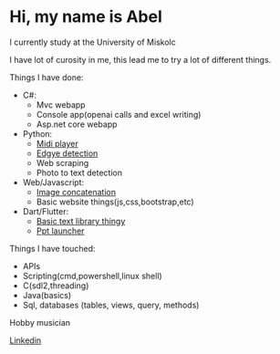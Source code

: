 # Hi, my name is Abel
I currently study at the University of Miskolc

I have lot of curosity in me, this lead me to try a lot of different things.

Things I have done:
  - C#:
      * Mvc webapp
      * Console app(openai calls and excel writing)
      * Asp.net core webapp
  - Python:
      * [Midi player](https://github.com/PogiAbel/CHORD2.0)
      * [Edgye detection](https://github.com/PogiAbel/Algoritmus/tree/main/feleves_feladat/python)
      * Web scraping
      * Photo to text detection
  - Web/Javascript:
      * [Image concatenation](https://github.com/PogiAbel/miui_wallpaper_gen)
      * Basic website things(js,css,bootstrap,etc)
  - Dart/Flutter:
      * [Basic text library thingy](https://github.com/PogiAbel/pasaret_predikaciok)
      * [Ppt launcher](https://github.com/PogiAbel/ppt_show)
   
Things I have touched:
  - APIs
  - Scripting(cmd,powershell,linux shell)
  - C(sdl2,threading)
  - Java(basics)
  - Sql, databases (tables, views, query, methods)

Hobby musician

[Linkedin](https://www.linkedin.com/in/ábel-pogonyi-3b14b0242/)
